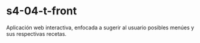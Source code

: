 # s4-04-t-front
Aplicación web interactiva, enfocada a sugerir al usuario posibles menúes y sus respectivas recetas.
